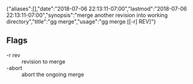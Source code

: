 {"aliases":[],"date":"2018-07-06 22:13:11-07:00","lastmod":"2018-07-06 22:13:11-07:00","synopsis":"merge another revision into working directory","title":"gg merge","usage":"gg merge [[-r] REV]"}

## Flags

<dl class="flag_list">
	<dt>-r rev</dt>
	<dd>revision to merge</dd>
	<dt>-abort</dt>
	<dd>abort the ongoing merge</dd>
</dl>
